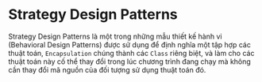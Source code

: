 # Strategy Design Patterns

Strategy Design Patterns là một trong những mẫu thiết kế hành vi (Behavioral Design Patterns) được sử dụng để định nghĩa một tập hợp các thuật toán, `Encapsulation` chúng thành các `Class` riêng biệt, và làm cho các thuật toán này cố thể thay đổi trong lúc chương trình đang chạy mà không cần thay đổi mã nguồn của đối tượng sử dụng thuật toán đó.

